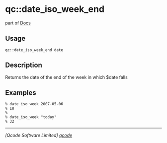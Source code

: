 qc::date_iso_week_end
=====================

part of [Docs](../index.md)

Usage
-----
`qc::date_iso_week_end date`

Description
-----------
Returns the date of the end of the week in which $date falls

Examples
-----------
```
% date_iso_week 2007-05-06
% 18
%
% date_iso_week "today"
% 32
```

----------------------------------
*[Qcode Software Limited] [qcode]*

[qcode]: http://www.qcode.co.uk "Qcode Software"
